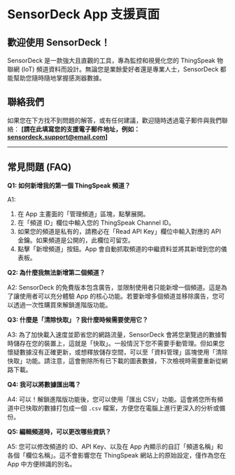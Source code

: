# SensorDeck App 支援頁面

## 歡迎使用 SensorDeck！

SensorDeck 是一款強大且直觀的工具，專為監控和視覺化您的 ThingSpeak 物聯網 (IoT) 頻道資料而設計。無論您是業餘愛好者還是專業人士，SensorDeck 都能幫助您隨時隨地掌握感測器數據。

## 聯絡我們

如果您在下方找不到問題的解答，或有任何建議，歡迎隨時透過電子郵件與我們聯絡：
**[請在此填寫您的支援電子郵件地址，例如：sensordeck.support@email.com]**

---

## 常見問題 (FAQ)

**Q1: 如何新增我的第一個 ThingSpeak 頻道？**

A1:
1. 在 App 主畫面的「管理頻道」區塊，點擊展開。
2. 在「頻道 ID」欄位中輸入您的 ThingSpeak Channel ID。
3. 如果您的頻道是私有的，請務必在「Read API Key」欄位中輸入對應的 API 金鑰。如果頻道是公開的，此欄位可留空。
4. 點擊「新增頻道」按鈕。App 會自動抓取頻道的中繼資料並將其新增到您的儀表板。

**Q2: 為什麼我無法新增第二個頻道？**

A2: SensorDeck 的免費版本包含廣告，並限制使用者只能新增一個頻道。這是為了讓使用者可以充分體驗 App 的核心功能。若要新增多個頻道並移除廣告，您可以透過一次性購買來解鎖進階版功能。

**Q3: 什麼是「清除快取」？我什麼時候需要使用它？**

A3: 為了加快載入速度並節省您的網路流量，SensorDeck 會將您瀏覽過的數據暫時儲存在您的裝置上，這就是「快取」。一般情況下您不需要手動管理。但如果您懷疑數據沒有正確更新，或想釋放儲存空間，可以至「資料管理」區塊使用「清除快取」功能。請注意，這會刪除所有已下載的圖表數據，下次檢視時需要重新從網路下載。

**Q4: 我可以將數據匯出嗎？**

A4: 可以！解鎖進階版功能後，您可以使用「匯出 CSV」功能。這會將您所有頻道中已快取的數據打包成一個 `.csv` 檔案，方便您在電腦上進行更深入的分析或備份。

**Q5: 編輯頻道時，可以更改哪些資訊？**

A5: 您可以修改頻道的 ID、API Key、以及在 App 內顯示的自訂「頻道名稱」和各個「欄位名稱」。這不會影響您在 ThingSpeak 網站上的原始設定，僅作為您在 App 中方便辨識的別名。
